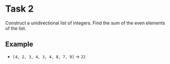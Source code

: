 # Task 2

Construct a unidirectional list of integers. Find the sum of the even elements of
the list.

## Example

- `[4, 2, 3, 4, 3, 4, 8, 7, 9]` -> `22`
